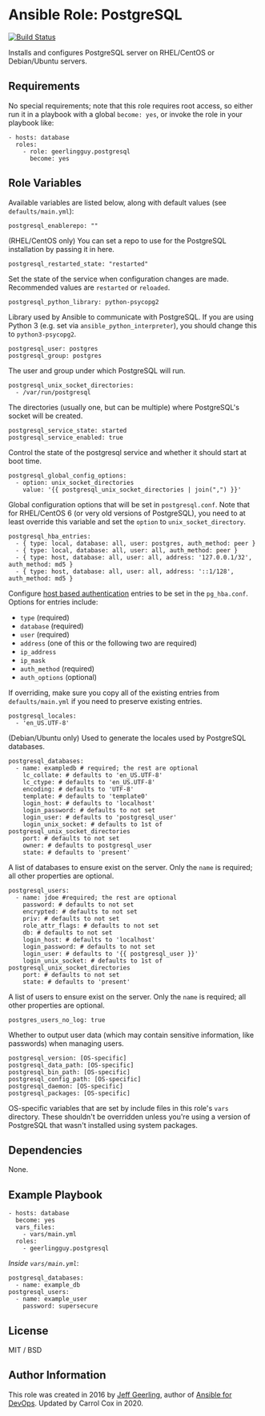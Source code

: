 # Ansible Role: PostgreSQL

[![Build Status](https://travis-ci.org/geerlingguy/ansible-role-postgresql.svg?branch=master)](https://travis-ci.org/geerlingguy/ansible-role-postgresql)

Installs and configures PostgreSQL server on RHEL/CentOS or Debian/Ubuntu servers.

## Requirements

No special requirements; note that this role requires root access, so either run it in a playbook with a global `become: yes`, or invoke the role in your playbook like:

    - hosts: database
      roles:
        - role: geerlingguy.postgresql
          become: yes

## Role Variables

Available variables are listed below, along with default values (see `defaults/main.yml`):

    postgresql_enablerepo: ""

(RHEL/CentOS only) You can set a repo to use for the PostgreSQL installation by passing it in here.

    postgresql_restarted_state: "restarted"

Set the state of the service when configuration changes are made. Recommended values are `restarted` or `reloaded`.

    postgresql_python_library: python-psycopg2

Library used by Ansible to communicate with PostgreSQL. If you are using Python 3 (e.g. set via `ansible_python_interpreter`), you should change this to `python3-psycopg2`.

    postgresql_user: postgres
    postgresql_group: postgres

The user and group under which PostgreSQL will run.

    postgresql_unix_socket_directories:
      - /var/run/postgresql

The directories (usually one, but can be multiple) where PostgreSQL's socket will be created.

    postgresql_service_state: started
    postgresql_service_enabled: true

Control the state of the postgresql service and whether it should start at boot time.

    postgresql_global_config_options:
      - option: unix_socket_directories
        value: '{{ postgresql_unix_socket_directories | join(",") }}'

Global configuration options that will be set in `postgresql.conf`. Note that for RHEL/CentOS 6 (or very old versions of PostgreSQL), you need to at least override this variable and set the `option` to `unix_socket_directory`.

    postgresql_hba_entries:
      - { type: local, database: all, user: postgres, auth_method: peer }
      - { type: local, database: all, user: all, auth_method: peer }
      - { type: host, database: all, user: all, address: '127.0.0.1/32', auth_method: md5 }
      - { type: host, database: all, user: all, address: '::1/128', auth_method: md5 }

Configure [host based authentication](https://www.postgresql.org/docs/current/static/auth-pg-hba-conf.html) entries to be set in the `pg_hba.conf`. Options for entries include:

- `type` (required)
- `database` (required)
- `user` (required)
- `address` (one of this or the following two are required)
- `ip_address`
- `ip_mask`
- `auth_method` (required)
- `auth_options` (optional)

If overriding, make sure you copy all of the existing entries from `defaults/main.yml` if you need to preserve existing entries.

    postgresql_locales:
      - 'en_US.UTF-8'

(Debian/Ubuntu only) Used to generate the locales used by PostgreSQL databases.

    postgresql_databases:
      - name: exampledb # required; the rest are optional
        lc_collate: # defaults to 'en_US.UTF-8'
        lc_ctype: # defaults to 'en_US.UTF-8'
        encoding: # defaults to 'UTF-8'
        template: # defaults to 'template0'
        login_host: # defaults to 'localhost'
        login_password: # defaults to not set
        login_user: # defaults to 'postgresql_user'
        login_unix_socket: # defaults to 1st of postgresql_unix_socket_directories
        port: # defaults to not set
        owner: # defaults to postgresql_user
        state: # defaults to 'present'

A list of databases to ensure exist on the server. Only the `name` is required; all other properties are optional.

    postgresql_users:
      - name: jdoe #required; the rest are optional
        password: # defaults to not set
        encrypted: # defaults to not set
        priv: # defaults to not set
        role_attr_flags: # defaults to not set
        db: # defaults to not set
        login_host: # defaults to 'localhost'
        login_password: # defaults to not set
        login_user: # defaults to '{{ postgresql_user }}'
        login_unix_socket: # defaults to 1st of postgresql_unix_socket_directories
        port: # defaults to not set
        state: # defaults to 'present'

A list of users to ensure exist on the server. Only the `name` is required; all other properties are optional.

    postgres_users_no_log: true

Whether to output user data (which may contain sensitive information, like passwords) when managing users.

    postgresql_version: [OS-specific]
    postgresql_data_path: [OS-specific]
    postgresql_bin_path: [OS-specific]
    postgresql_config_path: [OS-specific]
    postgresql_daemon: [OS-specific]
    postgresql_packages: [OS-specific]

OS-specific variables that are set by include files in this role's `vars` directory. These shouldn't be overridden unless you're using a version of PostgreSQL that wasn't installed using system packages.

## Dependencies

None.

## Example Playbook

    - hosts: database
      become: yes
      vars_files:
        - vars/main.yml
      roles:
        - geerlingguy.postgresql

_Inside `vars/main.yml`_:

    postgresql_databases:
      - name: example_db
    postgresql_users:
      - name: example_user
        password: supersecure

## License

MIT / BSD

## Author Information

This role was created in 2016 by [Jeff Geerling](https://www.jeffgeerling.com/), author of [Ansible for DevOps](https://www.ansiblefordevops.com/).
Updated by Carrol Cox in 2020.
